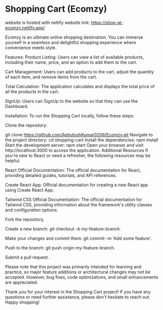 # Shopping Cart (Ecomzy)
website is hosted with netlify
website link:
https://shop-at-ecomzy.netlify.app/

Ecomzy is an ultimate online shopping destination. You can immerse yourself in a seamless and delightful shopping experience where convenience meets style.

Features:
Product Listing: Users can view a list of available products, including their name, price, and an option to add them to the cart.

Cart Management: Users can add products to the cart, adjust the quantity of each item, and remove items from the cart.

Total Calculation: The application calculates and displays the total price of all the products in the cart.

SignUp: Users can SignUp to the website so that they can use the Dashboard. 

Installation:
To run the Shopping Cart locally, follow these steps:

Clone the repository:

git clone https://github.com/AshutoshKumar0206/Ecomzy.git
Navigate to the project directory:
cd shopping-cart
Install the dependencies:
npm install
Start the development server:
npm start
Open your browser and visit http://localhost:3000 to access the application.
Additional Resources
If you're new to React or need a refresher, the following resources may be helpful:

React Official Documentation: The official documentation for React, providing detailed guides, tutorials, and API references.

Create React App: Official documentation for creating a new React app using Create React App.

Tailwind CSS Official Documentation: The official documentation for Tailwind CSS, providing information about the framework's utility classes and configuration options.

Fork the repository.

Create a new branch: git checkout -b my-feature-branch.

Make your changes and commit them: git commit -m 'Add some feature'.

Push to the branch: git push origin my-feature-branch.

Submit a pull request.

Please note that this project was primarily intended for learning and practice, so major feature additions or architectural changes may not be accepted. However, bug fixes, code optimizations, and small enhancements are appreciated.

Thank you for your interest in the Shopping Cart project! If you have any questions or need further assistance, please don't hesitate to reach out. Happy shopping!
